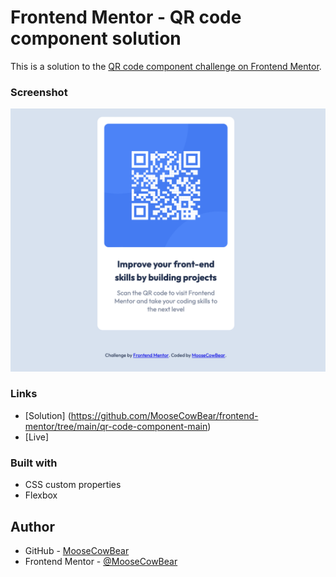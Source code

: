 # Frontend Mentor - QR code component solution

This is a solution to the [QR code component challenge on Frontend Mentor](https://www.frontendmentor.io/challenges/qr-code-component-iux_sIO_H). 

### Screenshot

![alt text](screenshots/qr-component.png "qr component challenge screenshot")

### Links

- [Solution] (https://github.com/MooseCowBear/frontend-mentor/tree/main/qr-code-component-main)
- [Live] 

### Built with

- CSS custom properties
- Flexbox

## Author

- GitHub - [MooseCowBear](https://github.com/MooseCowBear)
- Frontend Mentor - [@MooseCowBear](https://www.frontendmentor.io/profile/MooseCowBear)